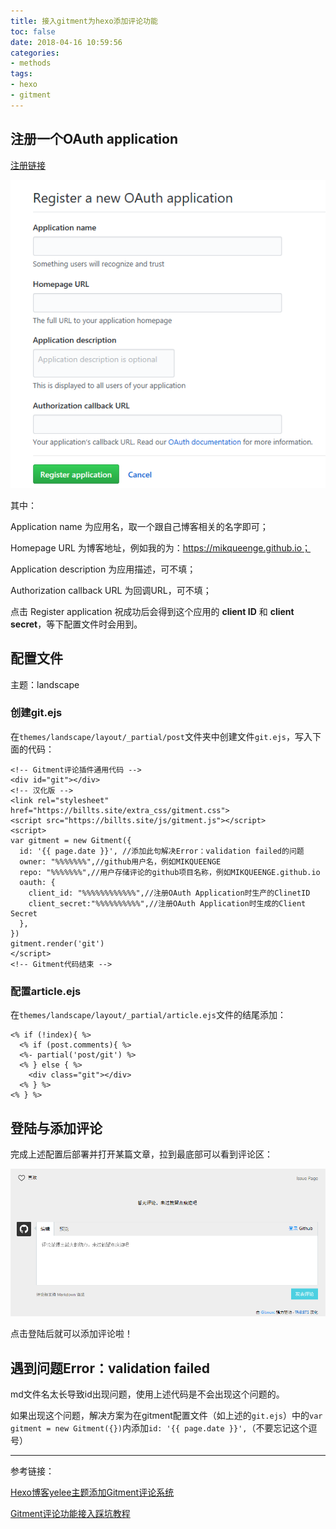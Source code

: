 ```yaml
---
title: 接入gitment为hexo添加评论功能
toc: false
date: 2018-04-16 10:59:56
categories:
- methods
tags:
- hexo
- gitment
---
```


## 注册一个OAuth application 

[注册链接](https://github.com/settings/applications/new)

![](/images/Capture3.PNG)

其中：

Application name 为应用名，取一个跟自己博客相关的名字即可；

Homepage URL 为博客地址，例如我的为：https://mikqueenge.github.io；

Application description 为应用描述，可不填；

Authorization callback URL 为回调URL，可不填；



点击 Register application 祝成功后会得到这个应用的 **client ID** 和 **client secret**，等下配置文件时会用到。



## 配置文件 

主题：landscape

### 创建git.ejs

在`themes/landscape/layout/_partial/post`文件夹中创建文件`git.ejs`，写入下面的代码：

```ejs
<!-- Gitment评论插件通用代码 -->
<div id="git"></div>
<!-- 汉化版 -->
<link rel="stylesheet" href="https://billts.site/extra_css/gitment.css">
<script src="https://billts.site/js/gitment.js"></script>
<script>
var gitment = new Gitment({
  id: '{{ page.date }}', //添加此句解决Error：validation failed的问题
  owner: "%%%%%%%",//github用户名，例如MIKQUEENGE
  repo: "%%%%%%%",//用户存储评论的github项目名称，例如MIKQUEENGE.github.io
  oauth: {
    client_id: "%%%%%%%%%%%%",//注册OAuth Application时生产的ClinetID
    client_secret:"%%%%%%%%%%",//注册OAuth Application时生成的Client Secret
  },
})
gitment.render('git')
</script>
<!-- Gitment代码结束 -->
```

### 配置article.ejs

在`themes/landscape/layout/_partial/article.ejs`文件的结尾添加：

```ejs
<% if (!index){ %>
  <% if (post.comments){ %>
  <%- partial('post/git') %>
  <% } else { %>
    <div class="git"></div>
  <% } %>
<% } %>
```

## 登陆与添加评论

完成上述配置后部署并打开某篇文章，拉到最底部可以看到评论区：

![](/images/Capture4.PNG)

点击登陆后就可以添加评论啦！

## 遇到问题Error：validation failed

md文件名太长导致id出现问题，使用上述代码是不会出现这个问题的。

如果出现这个问题，解决方案为在gitment配置文件（如上述的`git.ejs`）中的`var gitment = new Gitment({})`内添加`id: '{{ page.date }}',`（不要忘记这个逗号）



---

参考链接：

[Hexo博客yelee主题添加Gitment评论系统 ](https://blog.csdn.net/stven_king/article/details/78357753)

[Gitment评论功能接入踩坑教程](http://ihtc.cc/2018/02/25/2018-02-25%20_Gitment评论功能接入踩坑教程/)